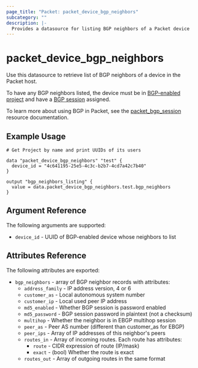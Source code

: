 ```yaml
---
page_title: "Packet: packet_device_bgp_neighbors"
subcategory: ""
description: |-
  Provides a datasource for listing BGP neighbors of a Packet device
---
```


# packet_device_bgp_neighbors

Use this datasource to retrieve list of BGP neighbors of a device in the Packet host.

To have any BGP neighbors listed, the device must be in [BGP-enabled project](../r/project.html) and have a [BGP session](../r/bgp_session.html) assigned.

To learn more about using BGP in Packet, see the [packet_bgp_session](../r/bgp_session.html) resource documentation.

## Example Usage

```hcl
# Get Project by name and print UUIDs of its users

data "packet_device_bgp_neighbors" "test" {
  device_id = "4c641195-25e5-4c3c-b2b7-4cd7a42c7b40"
}

output "bgp_neighbors_listing" {
  value = data.packet_device_bgp_neighbors.test.bgp_neighbors
}
```

## Argument Reference

The following arguments are supported:

* `device_id` - UUID of BGP-enabled device whose neighbors to list

## Attributes Reference

The following attributes are exported:

* `bgp_neighbors` - array of BGP neighbor records with attributes:
  * `address_family` - IP address version, 4 or 6
  * `customer_as` - Local autonomous system number
  * `customer_ip` - Local used peer IP address
  * `md5_enabled` - Whether BGP session is password enabled
  * `md5_password` - BGP session password in plaintext (not a checksum)
  * `multihop` - Whether the neighbor is in EBGP multihop session
  * `peer_as` - Peer AS number (different than customer_as for EBGP)
  * `peer_ips` - Array of IP addresses of this neighbor's peers
  * `routes_in` - Array of incoming routes. Each route has attributes:
      * `route` - CIDR expression of route (IP/mask)
      * `exact` - (bool) Whether the route is exact
  * `routes_out` - Array of outgoing routes in the same format
  
